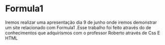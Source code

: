 # Formula1
Iremos realizar uma apresentação dia 9 de junho onde iremos demonstrar um site relacionado com Formula1  .Esse trabalho foi feito através do de conhecimentos que adquirismos com o professor Roberto através de Css E HTML
